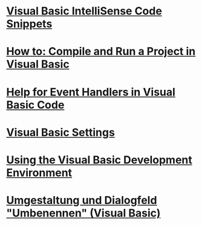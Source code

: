 # [Visual Basic IntelliSense Code Snippets](intellisense-code-snippets.md)
# [How to: Compile and Run a Project in Visual Basic](how-to-compile-and-run-a-project.md)
# [Help for Event Handlers in Visual Basic Code](help-for-event-handlers.md)
# [Visual Basic Settings](settings.md)
# [Using the Visual Basic Development Environment](using-the-visual-basic-development-environment.md)
# [Umgestaltung und Dialogfeld "Umbenennen" (Visual Basic)](refactoring-and-rename-dialog-box.md)
